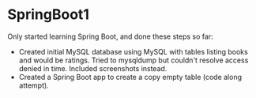 # SpringBoot1

Only started learning Spring Boot, and done these steps so far:
* Created initial MySQL database using MySQL with tables listing books and would be ratings. 
Tried to mysqldump but couldn't resolve access denied in time. Included screenshots instead.
* Created a Spring Boot app to create a copy empty table (code along attempt).
